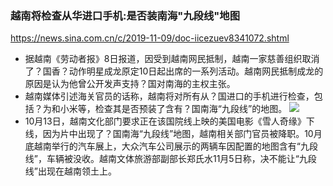 ### 越南将检查从华进口手机:是否装南海"九段线"地图
https://news.sina.com.cn/c/2019-11-09/doc-iicezuev8341072.shtml
- 据越南《劳动者报》8日报道，因受到越南网民抵制，越南一家慈善组织取消了？国香？动作明星成龙原定10日起出席的一系列活动。越南网民抵制成龙的原因是认为他曾公开发声支持？国对南海的主权主张。
- 越南媒体引述海关官员的话称，越南将对所有从？国进口的手机进行检查，包括？为和小米等，检查其是否预装了含有？国南海“九段线”的地图。
![](https://n.sinaimg.cn/translate/333/w800h1133/20191109/e611-iieqapt0978921.jpg)
- 10月13日，越南文化部门要求正在该国院线上映的美国电影《雪人奇缘》下线，因为片中出现了？国南海“九段线”地图，越南相关部门官员被降职。10月底越南举行的汽车展上，大众汽车公司展示的两辆车因配置的地图含有“九段线”，车辆被没收。越南文体旅游部副部长郑氏水11月5日称，决不能让“九段线”出现在越南领土上。
